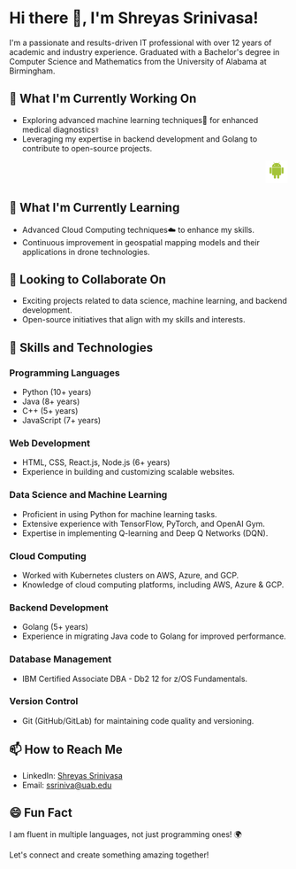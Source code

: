 # Hi there 👋, I'm Shreyas Srinivasa!

I'm a passionate and results-driven IT professional with over 12 years of academic and industry experience. Graduated with a Bachelor's degree in Computer Science and Mathematics from the University of Alabama at Birmingham.

## 🔭 What I'm Currently Working On

- Exploring advanced machine learning techniques🤖 for enhanced medical diagnostics⚕️
- Leveraging my expertise in backend development and Golang to contribute to open-source projects.<p align="right"><a href="https://developer.android.com/" target="_blank" rel="noreferrer"><img src="https://raw.githubusercontent.com/devicons/devicon/master/icons/android/android-original-wordmark.svg" alt="android" width="40" height="40"/></a></p>


## 🌱 What I'm Currently Learning

- Advanced Cloud Computing techniques☁️ to enhance my skills.
- Continuous improvement in geospatial mapping models and their applications in drone technologies.

## 👯 Looking to Collaborate On

- Exciting projects related to data science, machine learning, and backend development.
- Open-source initiatives that align with my skills and interests.

## 🚀 Skills and Technologies

### Programming Languages
- Python (10+ years)
- Java (8+ years)
- C++ (5+ years)
- JavaScript (7+ years)

### Web Development
- HTML, CSS, React.js, Node.js (6+ years)
- Experience in building and customizing scalable websites.

### Data Science and Machine Learning
- Proficient in using Python for machine learning tasks.
- Extensive experience with TensorFlow, PyTorch, and OpenAI Gym.
- Expertise in implementing Q-learning and Deep Q Networks (DQN).

### Cloud Computing
- Worked with Kubernetes clusters on AWS, Azure, and GCP.
- Knowledge of cloud computing platforms, including AWS, Azure & GCP.

### Backend Development
- Golang (5+ years)
- Experience in migrating Java code to Golang for improved performance.

### Database Management
- IBM Certified Associate DBA - Db2 12 for z/OS Fundamentals.

### Version Control
- Git (GitHub/GitLab) for maintaining code quality and versioning.

## 📫 How to Reach Me

- LinkedIn: [Shreyas Srinivasa](https://www.linkedin.com/in/shreyassrinivasa/)
- Email: [ssriniva@uab.edu](mailto:ssriniva@uab.edu)

## 😄 Fun Fact

I am fluent in multiple languages, not just programming ones! 🌍

Let's connect and create something amazing together!
